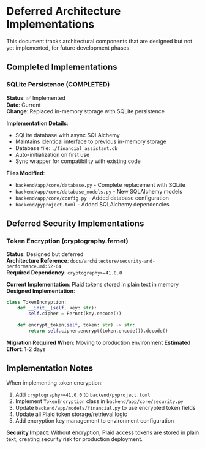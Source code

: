 # Deferred Architecture Implementations

This document tracks architectural components that are designed but not yet implemented, for future development phases.

## Completed Implementations

### SQLite Persistence (COMPLETED)
**Status**: ✅ Implemented  
**Date**: Current  
**Change**: Replaced in-memory storage with SQLite persistence

**Implementation Details**:
- SQLite database with async SQLAlchemy
- Maintains identical interface to previous in-memory storage
- Database file: `./financial_assistant.db`
- Auto-initialization on first use
- Sync wrapper for compatibility with existing code

**Files Modified**:
- `backend/app/core/database.py` - Complete replacement with SQLite
- `backend/app/core/database_models.py` - New SQLAlchemy models
- `backend/app/core/config.py` - Added database configuration
- `backend/pyproject.toml` - Added SQLAlchemy dependencies

## Deferred Security Implementations

### Token Encryption (cryptography.fernet)
**Status**: Designed but deferred  
**Architecture Reference**: `docs/architecture/security-and-performance.md:52-64`  
**Required Dependency**: `cryptography>=41.0.0`

**Current Implementation**: Plaid tokens stored in plain text in memory  
**Designed Implementation**: 
```python
class TokenEncryption:
    def __init__(self, key: str):
        self.cipher = Fernet(key.encode())
    
    def encrypt_token(self, token: str) -> str:
        return self.cipher.encrypt(token.encode()).decode()
```

**Migration Required When**: Moving to production environment
**Estimated Effort**: 1-2 days

## Implementation Notes

When implementing token encryption:
1. Add `cryptography>=41.0.0` to `backend/pyproject.toml`
2. Implement `TokenEncryption` class in `backend/app/core/security.py`
3. Update `backend/app/models/financial.py` to use encrypted token fields
4. Update all Plaid token storage/retrieval logic
5. Add encryption key management to environment configuration

**Security Impact**: Without encryption, Plaid access tokens are stored in plain text, creating security risk for production deployment.